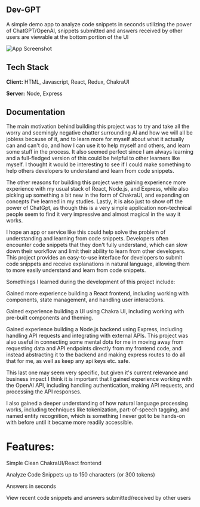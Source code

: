 
Dev-GPT
------------------
A simple demo app to analyze code snippets in seconds utilizing the power of ChatGPT/OpenAI, snippets submitted and answers received by other users are viewable at the bottom portion of the UI

![App Screenshot](https://i.imgur.com/JfHgIID.gif)


## Tech Stack

**Client:** HTML, Javascript, React, Redux, ChakraUI

**Server:** Node, Express


## Documentation

The main motivation behind building this project was to try and take all the worry and seemingly negative chatter surrounding AI and how we will all be jobless because of it, and to learn more for myself about what it actually can and can't do, and how I can use it to help myself and others, and learn some stuff in the process. It also seemed perfect since I am always learning and a full-fledged version of this could be helpful to other learners like myself. I thought it would be interesting to see if I could make something to help others developers to understand and learn from code snippets.

The other reasons for building this project were gaining experience more experience with my usual stack of React, Node.js, and Express, while also picking up something a bit new in the form of ChakraUI, and expanding on concepts I've learned in my studies. Lastly, it is also just to show off the power of ChatGpt, as though this is a very simple application non-technical people seem to find it very impressive and almost magical in the way it works.

I hope an app or service like this could help solve the problem of understanding and learning from code snippets. Developers often encounter code snippets that they don't fully understand, which can slow down their workflow and limit their ability to learn from other developers. This project provides an easy-to-use interface for developers to submit code snippets and receive explanations in natural language, allowing them to more easily understand and learn from code snippets.

Somethings I learned during the development of this project include:

Gained more experience building a React frontend, including working with components, state management, and handling user interactions.

Gained experience building a UI using Chakra UI, including working with pre-built components and theming.

Gained experience building a Node.js backend using Express, including handling API requests and integrating with external APIs. This project was also useful in connecting some mental dots for me in moving away from requesting data and API endpoints directly from my frontend code, and instead abstracting it to the backend and making express routes to do all that for me, as  well as keep any api keys etc. safe.

This last one may seem very specific, but given it's current relevance and business impact I think it is important that I gained experience working with the OpenAI API, including handling authentication, making API requests, and processing the API responses.

I also gained a deeper understanding of how natural language processing works, including techniques like tokenization, part-of-speech tagging, and named entity recognition, which is something I never got to be hands-on with before until it became more readily accessible.

# Features:

Simple Clean ChakraUI/React frontend

Analyze Code Snippets up to 150 characters (or 300 tokens)

Answers in seconds

View recent code snippets and answers submitted/received by other users 
